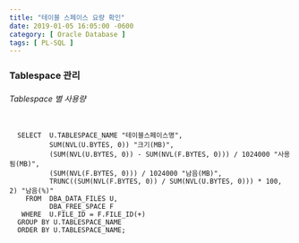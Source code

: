 ```yaml
---
title: "테이블 스페이스 요량 확인"
date: 2019-01-05 16:05:00 -0600
category: [ Oracle Database ]
tags: [ PL-SQL ]
---
```

### Tablespace 관리
###### Tablespace 별 사용량
<pre><code>
  SELECT  U.TABLESPACE_NAME "테이블스페이스명",
          SUM(NVL(U.BYTES, 0)) "크기(MB)",
          (SUM(NVL(U.BYTES, 0)) - SUM(NVL(F.BYTES, 0))) / 1024000 "사용됨(MB)",
          (SUM(NVL(F.BYTES, 0))) / 1024000 "남음(MB)",
          TRUNC((SUM(NVL(F.BYTES, 0)) / SUM(NVL(U.BYTES, 0))) * 100, 2) "남음(%)"
    FROM  DBA_DATA_FILES U,
          DBA_FREE_SPACE F
   WHERE  U.FILE_ID = F.FILE_ID(+)
  GROUP BY U.TABLESPACE_NAME
  ORDER BY U.TABLESPACE_NAME;
</codce></pre>
